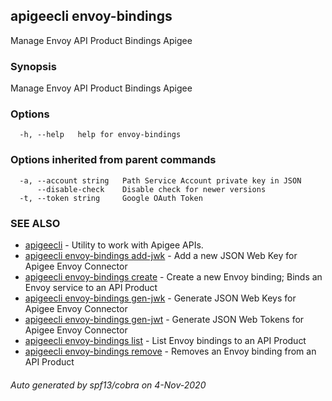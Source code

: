 ## apigeecli envoy-bindings

Manage Envoy API Product Bindings Apigee

### Synopsis

Manage Envoy API Product Bindings Apigee

### Options

```
  -h, --help   help for envoy-bindings
```

### Options inherited from parent commands

```
  -a, --account string   Path Service Account private key in JSON
      --disable-check    Disable check for newer versions
  -t, --token string     Google OAuth Token
```

### SEE ALSO

* [apigeecli](apigeecli.md)	 - Utility to work with Apigee APIs.
* [apigeecli envoy-bindings add-jwk](apigeecli_envoy-bindings_add-jwk.md)	 - Add a new JSON Web Key for Apigee Envoy Connector
* [apigeecli envoy-bindings create](apigeecli_envoy-bindings_create.md)	 - Create a new Envoy binding; Binds an Envoy service to an API Product
* [apigeecli envoy-bindings gen-jwk](apigeecli_envoy-bindings_gen-jwk.md)	 - Generate JSON Web Keys for Apigee Envoy Connector
* [apigeecli envoy-bindings gen-jwt](apigeecli_envoy-bindings_gen-jwt.md)	 - Generate JSON Web Tokens for Apigee Envoy Connector
* [apigeecli envoy-bindings list](apigeecli_envoy-bindings_list.md)	 - List Envoy bindings to an API Product
* [apigeecli envoy-bindings remove](apigeecli_envoy-bindings_remove.md)	 - Removes an Envoy binding from an API Product

###### Auto generated by spf13/cobra on 4-Nov-2020
